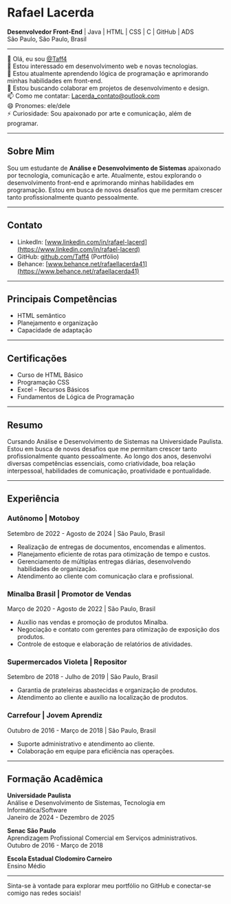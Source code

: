 # Rafael Lacerda

**Desenvolvedor Front-End** | Java | HTML | CSS | C | GitHub | ADS  
São Paulo, São Paulo, Brasil  

---

👋 Olá, eu sou [@Taff4](https://github.com/Taff4)  
👀 Estou interessado em desenvolvimento web e novas tecnologias.  
🌱 Estou atualmente aprendendo lógica de programação e aprimorando minhas habilidades em front-end.  
💞️ Estou buscando colaborar em projetos de desenvolvimento e design.  
📫 Como me contatar: [Lacerda_contato@outlook.com](mailto:Lacerda_contato@outlook.com)  
😄 Pronomes: ele/dele  
⚡ Curiosidade: Sou apaixonado por arte e comunicação, além de programar.  

---

## Sobre Mim
Sou um estudante de **Análise e Desenvolvimento de Sistemas** apaixonado por tecnologia, comunicação e arte. Atualmente, estou explorando o desenvolvimento front-end e aprimorando minhas habilidades em programação. Estou em busca de novos desafios que me permitam crescer tanto profissionalmente quanto pessoalmente.

---

## Contato
- LinkedIn: [www.linkedin.com/in/rafael-lacerd](https://www.linkedin.com/in/rafael-lacerd)
- GitHub: [github.com/Taff4](https://github.com/Taff4) (Portfólio)
- Behance: [www.behance.net/rafaellacerda41](https://www.behance.net/rafaellacerda41)

---

## Principais Competências
- HTML semântico
- Planejamento e organização
- Capacidade de adaptação

---

## Certificações
- Curso de HTML Básico
- Programação CSS
- Excel - Recursos Básicos
- Fundamentos de Lógica de Programação

---

## Resumo
Cursando Análise e Desenvolvimento de Sistemas na Universidade Paulista. Estou em busca de novos desafios que me permitam crescer tanto profissionalmente quanto pessoalmente. Ao longo dos anos, desenvolvi diversas competências essenciais, como criatividade, boa relação interpessoal, habilidades de comunicação, proatividade e pontualidade.

---

## Experiência

### Autônomo | Motoboy  
Setembro de 2022 - Agosto de 2024 | São Paulo, Brasil  
- Realização de entregas de documentos, encomendas e alimentos.
- Planejamento eficiente de rotas para otimização de tempo e custos.
- Gerenciamento de múltiplas entregas diárias, desenvolvendo habilidades de organização.
- Atendimento ao cliente com comunicação clara e profissional.

### Minalba Brasil | Promotor de Vendas  
Março de 2020 - Agosto de 2022 | São Paulo, Brasil  
- Auxílio nas vendas e promoção de produtos Minalba.
- Negociação e contato com gerentes para otimização de exposição dos produtos.
- Controle de estoque e elaboração de relatórios de atividades.

### Supermercados Violeta | Repositor  
Setembro de 2018 - Julho de 2019 | São Paulo, Brasil  
- Garantia de prateleiras abastecidas e organização de produtos.
- Atendimento ao cliente e auxílio na localização de produtos.

### Carrefour | Jovem Aprendiz  
Outubro de 2016 - Março de 2018 | São Paulo, Brasil  
- Suporte administrativo e atendimento ao cliente.
- Colaboração em equipe para eficiência nas operações.

---

## Formação Acadêmica
**Universidade Paulista**  
Análise e Desenvolvimento de Sistemas, Tecnologia em Informática/Software  
Janeiro de 2024 - Dezembro de 2025

**Senac São Paulo**  
Aprendizagem Profissional Comercial em Serviços administrativos.  
Outubro de 2016 - Março de 2018

**Escola Estadual Clodomiro Carneiro**  
Ensino Médio

---

Sinta-se à vontade para explorar meu portfólio no GitHub e conectar-se comigo nas redes sociais!

